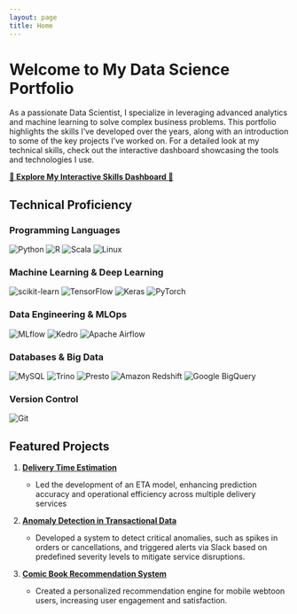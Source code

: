 ```yaml
---
layout: page
title: Home
---
```


# Welcome to My Data Science Portfolio

As a passionate Data Scientist, I specialize in leveraging advanced analytics and machine learning to solve complex business problems. This portfolio highlights the skills I’ve developed over the years, along with an introduction to some of the key projects I’ve worked on. For a detailed look at my technical skills, check out the interactive dashboard showcasing the tools and technologies I use.

**[🚀 Explore My Interactive Skills Dashboard 🚀](https://dkim-skills.streamlit.app)**

## Technical Proficiency

### Programming Languages
![Python](https://img.shields.io/badge/python-3776AB?style=for-the-badge&logo=python&logoColor=white)
![R](https://img.shields.io/badge/r-276DC3?style=for-the-badge&logo=r&logoColor=white)
![Scala](https://img.shields.io/badge/scala-DC322F?style=for-the-badge&logo=scala&logoColor=white)
![Linux](https://img.shields.io/badge/linux-FCC624?style=for-the-badge&logo=linux&logoColor=white)

### Machine Learning & Deep Learning
![scikit-learn](https://img.shields.io/badge/-sklearn-F7931E?style=for-the-badge&logo=scikit-learn&logoColor=white)
![TensorFlow](https://img.shields.io/badge/-Tensorflow-FF6F00?style=for-the-badge&logo=Tensorflow&logoColor=white)
![Keras](https://img.shields.io/badge/-keras-D00000?style=for-the-badge&logo=keras&logoColor=white)
![PyTorch](https://img.shields.io/badge/-pytorch-EE4C2C?style=for-the-badge&logo=pytorch&logoColor=white)

### Data Engineering & MLOps
![MLflow](https://img.shields.io/badge/-mlflow-0194E2?style=for-the-badge&logo=mlflow&logoColor=white)
![Kedro](https://img.shields.io/badge/-kedro-FFC900?style=for-the-badge&logo=kedro&logoColor=white)
![Apache Airflow](https://img.shields.io/badge/Apache%20Airflow-017CEE?style=for-the-badge&logo=Apache%20Airflow&logoColor=white)

### Databases & Big Data
![MySQL](https://img.shields.io/badge/-Mysql-4479A1?style=for-the-badge&logo=MySQL&logoColor=white)
![Trino](https://img.shields.io/badge/-trino-DD00A1?style=for-the-badge&logo=trino&logoColor=white)
![Presto](https://img.shields.io/badge/-presto-5890FF?style=for-the-badge&logo=presto&logoColor=white)
![Amazon Redshift](https://img.shields.io/badge/-redshift-8C4FFF?style=for-the-badge&logo=amazon-redshift&logoColor=white)
![Google BigQuery](https://img.shields.io/badge/-bigquery-669DF6?style=for-the-badge&logo=google-bigquery&logoColor=white)

### Version Control
![Git](https://img.shields.io/badge/-GIT-654FF0?style=for-the-badge&logo=Github&logoColor=white)

## Featured Projects

1. **[Delivery Time Estimation](./works/delivery-time-estimation.md)**
   - Led the development of an ETA model, enhancing prediction accuracy and operational efficiency across multiple delivery services

2. **[Anomaly Detection in Transactional Data](./works/anomaly-detection.md)**
   - Developed a system to detect critical anomalies, such as spikes in orders or cancellations, and triggered alerts via Slack based on predefined severity levels to mitigate service disruptions.

3. **[Comic Book Recommendation System](./works/comic-recommendation-system.md)**
   - Created a personalized recommendation engine for mobile webtoon users, increasing user engagement and satisfaction.